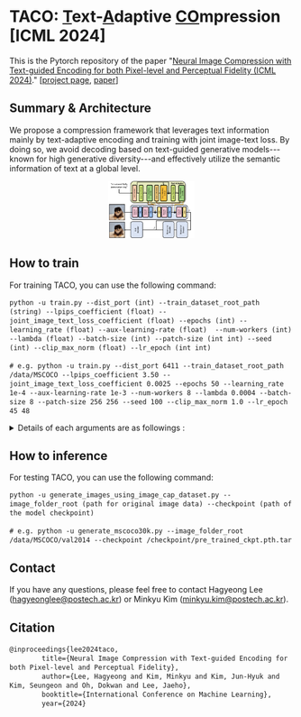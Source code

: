 # TACO: <u>T</u>ext-<u>A</u>daptive <u>CO</u>mpression [ICML 2024]

This is the Pytorch repository of the paper "[Neural Image Compression with Text-guided Encoding for both Pixel-level and Perceptual Fidelity (ICML 2024)](https://arxiv.org/abs/2403.02944)."  [[project page](https://taco-nic.github.io), [paper](https://arxiv.org/abs/2403.02944)]


## Summary & Architecture
We propose a compression framework that leverages text information mainly by text-adaptive encoding and training with joint image-text loss. By doing so, we avoid decoding based on text-guided generative models---known for high generative diversity---and effectively utilize the semantic information of text at a global level. 

<center>
<img src="./materials/overall_architecture.png"  style="zoom: 15%;"/>
</center>

## How to train
For training TACO, you can use the following command:
```
python -u train.py --dist_port (int) --train_dataset_root_path (string) --lpips_coefficient (float) --joint_image_text_loss_coefficient (float) --epochs (int) --learning_rate (float) --aux-learning-rate (float)  --num-workers (int) --lambda (float) --batch-size (int) --patch-size (int int) --seed (int) --clip_max_norm (float) --lr_epoch (int int)  

# e.g. python -u train.py --dist_port 6411 --train_dataset_root_path /data/MSCOCO --lpips_coefficient 3.50 --joint_image_text_loss_coefficient 0.0025 --epochs 50 --learning_rate 1e-4 --aux-learning-rate 1e-3 --num-workers 8 --lambda 0.0004 --batch-size 8 --patch-size 256 256 --seed 100 --clip_max_norm 1.0 --lr_epoch 45 48 
```



<details>
<summary>Details of each arguments are as followings :</summary>

* dist_port: port for using Distributed Data Parallel (DDP) (default: 6006)
* train_dataset_root_path: root folder of training dataset(e.g. MSCOCO)
* lpips_coefficient: coefficient of LPIPS loss (default: 1.0)
* joint_image_text_loss_coefficient: coefficient of joint image-text loss (default: 0.005)
* epochs: Number of epochs (default: 50)
* learning_rate: Learning rate (default: 1e-4)
* aux-learning-rate: Auxiliary loss learning rate (default: 1e-3)
* num-workers: Dataloaders threads (default: 8)
* lambda: Bit-rate distortion parameter (default: 0.0004)
* batch-size: Batch size (default: 8)
* patch-size: Size of the patches to be cropped (default: (256, 256))
* seed: Set random seed for reproducibility
* clip_max_norm: Gradient clipping max norm (default: 1.0)
* lr_epoch: Set epoch to schedule the learning rate (default: 45 48)

</details>

## How to inference 
For testing TACO, you can use the following command:
```
python -u generate_images_using_image_cap_dataset.py --image_folder_root (path for original image data) --checkpoint (path of the model checkpoint)

# e.g. python -u generate_mscoco30k.py --image_folder_root /data/MSCOCO/val2014 --checkpoint /checkpoint/pre_trained_ckpt.pth.tar
```
## Contact
If you have any questions, please feel free to contact Hagyeong Lee (hagyeonglee@postech.ac.kr) or Minkyu Kim (minkyu.kim@postech.ac.kr).

## Citation
```
@inproceedings{lee2024taco,
        title={Neural Image Compression with Text-guided Encoding for both Pixel-level and Perceptual Fidelity},
        author={Lee, Hagyeong and Kim, Minkyu and Kim, Jun-Hyuk and Kim, Seungeon and Oh, Dokwan and Lee, Jaeho},
        booktitle={International Conference on Machine Learning},
        year={2024}
```